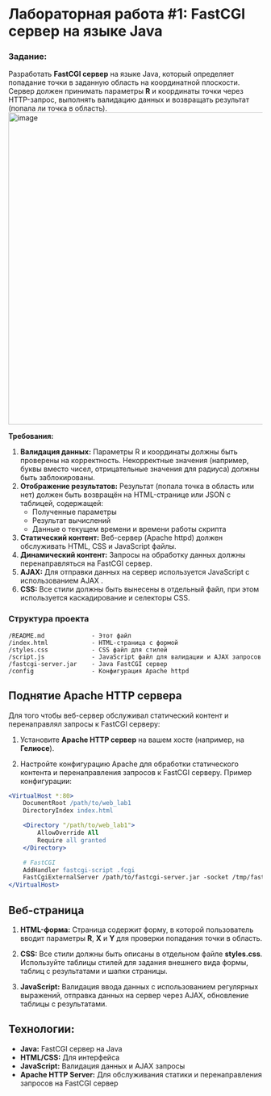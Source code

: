 # Лабораторная работа #1: FastCGI сервер на языке Java

### Задание:
Разработать **FastCGI сервер** на языке Java, который определяет попадание точки в заданную область на координатной плоскости. Сервер должен принимать параметры **R** и координаты точки через HTTP-запрос, выполнять валидацию данных и возвращать результат (попала ли точка в область).
<img width="797" height="618" alt="image" src="https://github.com/user-attachments/assets/fe3b4665-7801-434d-bf55-9366fe4043cf" />


**Требования:**
1. **Валидация данных:** Параметры R и координаты должны быть проверены на корректность. Некорректные значения (например, буквы вместо чисел, отрицательные значения для радиуса) должны быть заблокированы.
2. **Отображение результатов:** Результат (попала точка в область или нет) должен быть возвращён на HTML-странице или JSON с таблицей, содержащей:
    - Полученные параметры
    - Результат вычислений
    - Данные о текущем времени и времени работы скрипта
3. **Статический контент:** Веб-сервер (Apache httpd) должен обслуживать HTML, CSS и JavaScript файлы.
4. **Динамический контент:** Запросы на обработку данных должны перенаправляться на FastCGI сервер.
5. **AJAX:** Для отправки данных на сервер используется JavaScript с использованием AJAX .
6. **CSS:** Все стили должны быть вынесены в отдельный файл, при этом используется каскадирование и селекторы CSS.

### Структура проекта

```plaintext
/README.md             - Этот файл
/index.html            - HTML-страница с формой
/styles.css            - CSS файл для стилей
/script.js             - JavaScript файл для валидации и AJAX запросов
/fastcgi-server.jar    - Java FastCGI сервер
/config                - Конфигурация Apache httpd
```

## Поднятие Apache HTTP сервера

Для того чтобы веб-сервер обслуживал статический контент и перенаправлял запросы к FastCGI серверу:

1. Установите **Apache HTTP сервер** на вашем хосте (например, на **Гелиосе**).

2. Настройте конфигурацию Apache для обработки статического контента и перенаправления запросов к FastCGI серверу. Пример конфигурации:

```apache
<VirtualHost *:80>
    DocumentRoot /path/to/web_lab1
    DirectoryIndex index.html

    <Directory "/path/to/web_lab1">
        AllowOverride All
        Require all granted
    </Directory>

    # FastCGI
    AddHandler fastcgi-script .fcgi
    FastCgiExternalServer /path/to/fastcgi-server.jar -socket /tmp/fastcgi.sock
</VirtualHost>
```
## Веб-страница

1. **HTML-форма:** Страница содержит форму, в которой пользователь вводит параметры **R**, **X** и **Y** для проверки попадания точки в область.

2. **CSS:** Все стили должны быть описаны в отдельном файле **styles.css**. Используйте таблицы стилей для задания внешнего вида формы, таблиц с результатами и шапки страницы.

3. **JavaScript:** Валидация ввода данных с использованием регулярных выражений, отправка данных на сервер через AJAX, обновление таблицы с результатами.

## Технологии:

- **Java:** FastCGI сервер на Java
- **HTML/CSS:** Для интерфейса
- **JavaScript:** Валидация данных и AJAX запросы
- **Apache HTTP Server:** Для обслуживания статики и перенаправления запросов на FastCGI сервер
